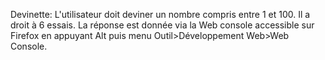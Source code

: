 Devinette:
L'utilisateur doit deviner un nombre compris entre 1 et 100. Il a droit à 6 essais. 
La réponse est donnée via la Web console accessible sur Firefox en appuyant Alt puis menu Outil>Développement Web>Web Console.
